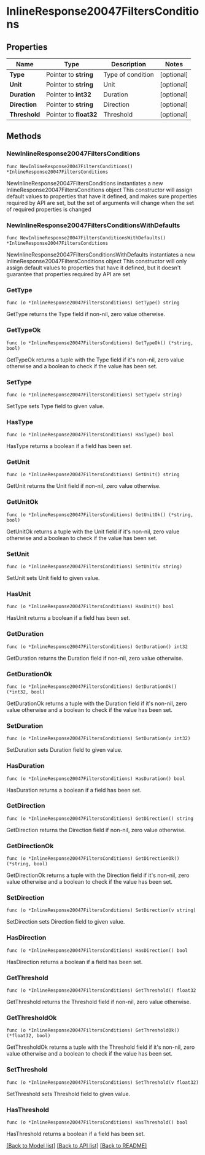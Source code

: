 # InlineResponse20047FiltersConditions

## Properties

Name | Type | Description | Notes
------------ | ------------- | ------------- | -------------
**Type** | Pointer to **string** | Type of condition | [optional] 
**Unit** | Pointer to **string** | Unit | [optional] 
**Duration** | Pointer to **int32** | Duration | [optional] 
**Direction** | Pointer to **string** | Direction | [optional] 
**Threshold** | Pointer to **float32** | Threshold | [optional] 

## Methods

### NewInlineResponse20047FiltersConditions

`func NewInlineResponse20047FiltersConditions() *InlineResponse20047FiltersConditions`

NewInlineResponse20047FiltersConditions instantiates a new InlineResponse20047FiltersConditions object
This constructor will assign default values to properties that have it defined,
and makes sure properties required by API are set, but the set of arguments
will change when the set of required properties is changed

### NewInlineResponse20047FiltersConditionsWithDefaults

`func NewInlineResponse20047FiltersConditionsWithDefaults() *InlineResponse20047FiltersConditions`

NewInlineResponse20047FiltersConditionsWithDefaults instantiates a new InlineResponse20047FiltersConditions object
This constructor will only assign default values to properties that have it defined,
but it doesn't guarantee that properties required by API are set

### GetType

`func (o *InlineResponse20047FiltersConditions) GetType() string`

GetType returns the Type field if non-nil, zero value otherwise.

### GetTypeOk

`func (o *InlineResponse20047FiltersConditions) GetTypeOk() (*string, bool)`

GetTypeOk returns a tuple with the Type field if it's non-nil, zero value otherwise
and a boolean to check if the value has been set.

### SetType

`func (o *InlineResponse20047FiltersConditions) SetType(v string)`

SetType sets Type field to given value.

### HasType

`func (o *InlineResponse20047FiltersConditions) HasType() bool`

HasType returns a boolean if a field has been set.

### GetUnit

`func (o *InlineResponse20047FiltersConditions) GetUnit() string`

GetUnit returns the Unit field if non-nil, zero value otherwise.

### GetUnitOk

`func (o *InlineResponse20047FiltersConditions) GetUnitOk() (*string, bool)`

GetUnitOk returns a tuple with the Unit field if it's non-nil, zero value otherwise
and a boolean to check if the value has been set.

### SetUnit

`func (o *InlineResponse20047FiltersConditions) SetUnit(v string)`

SetUnit sets Unit field to given value.

### HasUnit

`func (o *InlineResponse20047FiltersConditions) HasUnit() bool`

HasUnit returns a boolean if a field has been set.

### GetDuration

`func (o *InlineResponse20047FiltersConditions) GetDuration() int32`

GetDuration returns the Duration field if non-nil, zero value otherwise.

### GetDurationOk

`func (o *InlineResponse20047FiltersConditions) GetDurationOk() (*int32, bool)`

GetDurationOk returns a tuple with the Duration field if it's non-nil, zero value otherwise
and a boolean to check if the value has been set.

### SetDuration

`func (o *InlineResponse20047FiltersConditions) SetDuration(v int32)`

SetDuration sets Duration field to given value.

### HasDuration

`func (o *InlineResponse20047FiltersConditions) HasDuration() bool`

HasDuration returns a boolean if a field has been set.

### GetDirection

`func (o *InlineResponse20047FiltersConditions) GetDirection() string`

GetDirection returns the Direction field if non-nil, zero value otherwise.

### GetDirectionOk

`func (o *InlineResponse20047FiltersConditions) GetDirectionOk() (*string, bool)`

GetDirectionOk returns a tuple with the Direction field if it's non-nil, zero value otherwise
and a boolean to check if the value has been set.

### SetDirection

`func (o *InlineResponse20047FiltersConditions) SetDirection(v string)`

SetDirection sets Direction field to given value.

### HasDirection

`func (o *InlineResponse20047FiltersConditions) HasDirection() bool`

HasDirection returns a boolean if a field has been set.

### GetThreshold

`func (o *InlineResponse20047FiltersConditions) GetThreshold() float32`

GetThreshold returns the Threshold field if non-nil, zero value otherwise.

### GetThresholdOk

`func (o *InlineResponse20047FiltersConditions) GetThresholdOk() (*float32, bool)`

GetThresholdOk returns a tuple with the Threshold field if it's non-nil, zero value otherwise
and a boolean to check if the value has been set.

### SetThreshold

`func (o *InlineResponse20047FiltersConditions) SetThreshold(v float32)`

SetThreshold sets Threshold field to given value.

### HasThreshold

`func (o *InlineResponse20047FiltersConditions) HasThreshold() bool`

HasThreshold returns a boolean if a field has been set.


[[Back to Model list]](../README.md#documentation-for-models) [[Back to API list]](../README.md#documentation-for-api-endpoints) [[Back to README]](../README.md)


